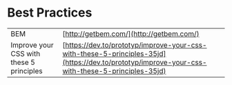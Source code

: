 # Best Practices

|  |  |
| :--- | :--- |
| BEM | [http://getbem.com/](http://getbem.com/) |
| Improve your CSS with these 5 principles | [https://dev.to/prototyp/improve-your-css-with-these-5-principles-35jd](https://dev.to/prototyp/improve-your-css-with-these-5-principles-35jd) |

